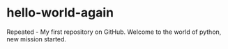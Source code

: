 # hello-world-again
Repeated - My first repository on GitHub.
Welcome to the world of python, new mission started.
